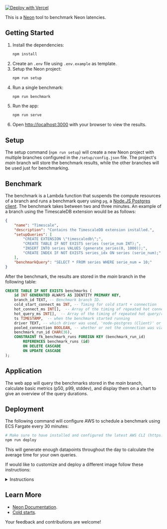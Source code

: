 [![Deploy with Vercel](https://vercel.com/button)](https://vercel.com/new/clone?repository-url=https%3A%2F%2Fgithub.com%2Fjoacoc%2Fneon-latency-benchmarks&env=CONNECTION_STRING&envDescription=Connection%20string%20returned%20by%20the%20setup%20step)

This is a [Neon](http://neon.tech) tool to benchmark Neon latencies.

## Getting Started

1. Install the dependencies:
    ```bash
    npm install
    ```
2. Create an `.env` file using `.env.example` as template.
3. Setup the Neon project:
    ```bash
    npm run setup
    ```
4. Run a single benchmark:
    ```bash
    npm run benchmark
    ```
5. Run the app:
    ```bash
    npm run serve
    ```
6. Open [http://localhost:3000](http://localhost:3000) with your browser to view the results. 

## Setup

The setup command (`npm run setup`) will create a new Neon project with multiple branches configured in the `/setup/config.json` file. The project's _main_ branch will store the benchmark results, while the other branches will be used just for benchmarking.

## Benchmark

The benchmark is a Lambda function that suspends the compute resources of a branch and runs a benchmark query using `pg`, a [Node.JS Postgres client](https://github.com/brianc/node-postgres). The benchmark takes between two and three minutes. An example of a branch using the TimescaleDB extension would be as follows:

```json
{
    "name": "Timescale",
    "description": "Contains the TimescaleDB extension installed.",
    "setupQueries": [
        "CREATE EXTENSION \"timescaledb\";",
        "CREATE TABLE IF NOT EXISTS series (serie_num INT);",
        "INSERT INTO series VALUES (generate_series(0, 1000));",
        "CREATE INDEX IF NOT EXISTS series_idx ON series (serie_num);"
    ],
    "benchmarkQuery": "SELECT * FROM series WHERE serie_num = 10;"
}
```

After the benchmark, the results are stored in the _main_ branch in the following table:

```sql
CREATE TABLE IF NOT EXISTS benchmarks (
    id INT GENERATED ALWAYS AS IDENTITY PRIMARY KEY,
    branch_id TEXT, -- Benchmark branch ID.
    cold_start_connect_ms INT, -- Timing for cold start + connection
    hot_connect_ms INT[],  -- Array of the timing of repeated hot connections
    hot_query_ms INT[],  -- Array of the timing of repeated hot query/responses
    ts TIMESTAMP,  -- when the benchmark started running
    driver TEXT, -- which driver was used, 'node-postgres (Client)' or '@neondatabase/serverless (Client)'
    pooled_connection BOOLEAN, -- whether or not the connection was via the pooled host or standard
    benchmark_run_id CHAR(36),
    CONSTRAINT fk_benchmark_runs FOREIGN KEY (benchmark_run_id)
        REFERENCES benchmark_runs (id)
        ON DELETE CASCADE
        ON UPDATE CASCADE
);
```

## Application

The web app will query the benchmarks stored in the _main_ branch, calculate basic metrics (p50, p99, stddev), and display them on a chart to give an overview of the query durations.

## Deployment

The following command will configure AWS to schedule a benchmark using ECS Fargate every 30 minutes:

```bash
# Make sure to have installed and configured the latest AWS CLI (https://docs.aws.amazon.com/cli/latest/userguide/getting-started-install.html).
npm run deploy
```

This will generate enough datapoints throughout the day to calculate the average time for your own queries.

If would like to customize and deploy a different image follow these instructions:

<details>
<summary>Instructions</summary>

1. Fork the project.
2. Create a new branch.
3. Customize the benchmarks.
4. Replace the repository and branch name in the Dockerfile.
5. Build the Docker image:
    ```bash
    docker build --platform=linux/amd64 -t [your_username]/neon-latency-benchmarks:latest .
    ```
6. Push the Docker image:
    ```bash
    docker push [your_username]/neon-latency-benchmarks:latest
    ```
7. Run `npm run deploy`.

<br>
</details>

## Learn More

- [Neon Documentation](https://neon.tech/docs/introduction).
- [Cold starts](https://neon.tech/blog/cold-starts-just-got-hot).

Your feedback and contributions are welcome!